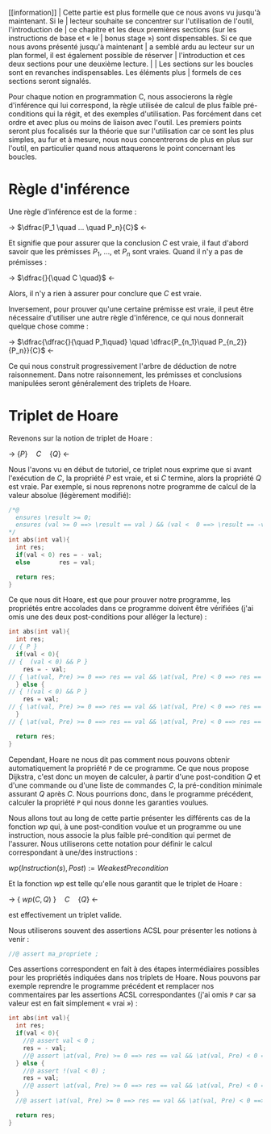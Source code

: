 [[information]]
| Cette partie est plus formelle que ce nous avons vu jusqu'à maintenant. Si le 
| lecteur souhaite se concentrer sur l'utilisation de l'outil, l'introduction de
| ce chapitre et les deux premières sections (sur les instructions de base et « le 
| bonus stage ») sont dispensables. Si ce que nous avons présenté jusqu'à maintenant
| a semblé ardu au lecteur sur un plan formel, il est également possible de réserver 
| l'introduction et ces deux sections pour une deuxième lecture.
| 
| Les sections sur les boucles sont en revanches indispensables. Les éléments plus
| formels de ces sections seront signalés.

Pour chaque notion en programmation C, nous associerons la règle d'inférence qui 
lui correspond, la règle utilisée de calcul de plus faible pré-conditions qui la 
régit, et des exemples d'utilisation. Pas forcément dans cet ordre et avec plus ou 
moins de liaison avec l'outil. Les premiers points seront plus focalisés sur la
théorie que sur l'utilisation car ce sont les plus simples, au fur et à mesure,
nous nous concentrerons de plus en plus sur l'outil, en particulier quand nous 
attaquerons le point concernant les boucles.

# Règle d'inférence

Une règle d'inférence est de la forme :

-> $\dfrac{P_1 \quad ... \quad P_n}{C}$ <-

Et signifie que pour assurer que la conclusion $C$ est vraie, il faut d'abord
savoir que les prémisses $P_1$, ..., et $P_n$ sont vraies. Quand il n'y a
pas de prémisses :

-> $\dfrac{}{\quad C \quad}$ <-

Alors, il n'y a rien à assurer pour conclure que $C$ est vraie.

Inversement, pour prouver qu'une certaine prémisse est vraie, il peut être nécessaire 
d'utiliser une autre règle d'inférence, ce qui nous donnerait quelque
chose comme :

-> $\dfrac{\dfrac{}{\quad P_1\quad} \quad \dfrac{P_{n_1}\quad P_{n_2}}{P_n}}{C}$ <-

Ce qui nous construit progressivement l'arbre de déduction de notre raisonnement.
Dans notre raisonnement, les prémisses et conclusions manipulées seront 
généralement des triplets de Hoare.

# Triplet de Hoare

Revenons sur la notion de triplet de Hoare :

-> $\{ P \}\quad  C\quad \{ Q \}$ <-

Nous l'avons vu en début de tutoriel, ce triplet nous exprime que si avant 
l'exécution de $C$, la propriété $P$ est vraie, et si $C$ termine, alors la
propriété $Q$ est vraie. Par exemple, si nous reprenons notre programme de
calcul de la valeur absolue (légèrement modifié):

```c
/*@
  ensures \result >= 0;
  ensures (val >= 0 ==> \result == val ) && (val <  0 ==> \result == -val);
*/
int abs(int val){
  int res;
  if(val < 0) res = - val;
  else        res = val;

  return res;
}
```

Ce que nous dit Hoare, est que pour prouver notre programme, les propriétés
entre accolades dans ce programme doivent être vérifiées (j'ai omis une des
deux post-conditions pour alléger la lecture) :

```c
int abs(int val){
  int res;
// { P }
  if(val < 0){
// {  (val < 0) && P }
    res = - val;
// { \at(val, Pre) >= 0 ==> res == val && \at(val, Pre) < 0 ==> res == -val }
  } else {
// { !(val < 0) && P }
    res = val;
// { \at(val, Pre) >= 0 ==> res == val && \at(val, Pre) < 0 ==> res == -val }
  }
// { \at(val, Pre) >= 0 ==> res == val && \at(val, Pre) < 0 ==> res == -val }

  return res;
}
```

Cependant, Hoare ne nous dit pas comment nous pouvons obtenir automatiquement la 
propriété `P` de ce programme. Ce que nous propose Dijkstra, c'est donc un moyen
de calculer, à partir d'une post-condition $Q$ et d'une commande ou d'une liste de 
commandes $C$, la pré-condition minimale assurant $Q$ après $C$. Nous pourrions 
donc, dans le programme précédent, calculer la propriété `P` qui nous donne les
garanties voulues.

Nous allons tout au long de cette partie présenter les différents cas de la 
fonction $wp$ qui, à une post-condition voulue et un programme ou une instruction,
nous associe la plus faible pré-condition qui permet de l'assurer. Nous utiliserons
cette notation pour définir le calcul correspondant à une/des instructions :

$wp(Instruction(s), Post) := WeakestPrecondition$

Et la fonction $wp$ est telle qu'elle nous garantit que le triplet de Hoare :

-> $\{\ wp(C,Q)\ \}\quad C\quad \{ Q \}$ <-

est effectivement un triplet valide. 

Nous utiliserons souvent des assertions ACSL pour présenter les notions à 
venir :

```c
//@ assert ma_propriete ;
```

Ces assertions correspondent en fait à des étapes intermédiaires possibles pour
les propriétés indiquées dans nos triplets de Hoare. Nous pouvons par exemple
reprendre le programme précédent et remplacer nos commentaires par les assertions
ACSL correspondantes (j'ai omis `P` car sa valeur est en fait simplement
« vrai ») :

```c
int abs(int val){
  int res;
  if(val < 0){
    //@ assert val < 0 ;
    res = - val;
    //@ assert \at(val, Pre) >= 0 ==> res == val && \at(val, Pre) < 0 ==> res == -val ;
  } else {
    //@ assert !(val < 0) ;
    res = val;
    //@ assert \at(val, Pre) >= 0 ==> res == val && \at(val, Pre) < 0 ==> res == -val ;
  }
  //@ assert \at(val, Pre) >= 0 ==> res == val && \at(val, Pre) < 0 ==> res == -val ;

  return res;
}
```
